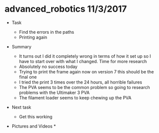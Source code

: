 # advanced_robotics 11/3/2017


* Task
	* Find the errors in the paths 
	* Printing again
* Summary
	* It turns out I did it completely wrong in terms of how it set up so I have to start over with what I changed. Time for more research
	* Absolutely no success today
	* Trying to print the frame again now on version 7 this should be the final one 
	* I tried the print 3 times over the 24 hours, all horrible failures
	* The PVA seems to be the common problem so going to research problems with the Ultimaker 3 PVA
	* The filament loader seems to keep chewing up the PVA

* Next task
	* Get this working

* Pictures and Videos
	* 